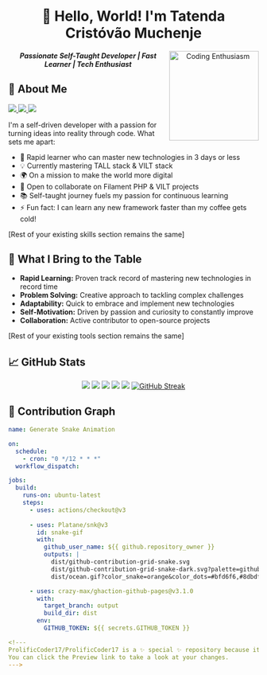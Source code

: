 <div align="center">  
  
# 👋 Hello, World! I'm Tatenda Cristóvão Muchenje
<img align="right" height="180em" alt="Coding Enthusiasm" src="https://media.giphy.com/media/l44Qqz6gO6JiVV3pu/giphy.gif">

#### _Passionate Self-Taught Developer | Fast Learner | Tech Enthusiast_

</div>

## 🚀 About Me
<div>
<p>
    <a href="https://www.twitter.com/FitascoFrost" target="_blank" rel="noreferrer">
        <img src="https://img.shields.io/twitter/follow/FitascoFrost?logo=twitter&style=for-the-badge&color=0891b2&labelColor=1c1917"/>
    </a>
    <a href="https://www.github.com/ProlificCoder17" target="_blank" rel="noreferrer">
        <img src="https://img.shields.io/github/followers/ProlificCoder17?logo=github&style=for-the-badge&color=0891b2&labelColor=1c1917" />
    </a>
    <a href="https://github.com/ProlificCoder17">
        <img src="https://komarev.com/ghpvc/?username=ProlificCoder17&style=for-the-badge&color=0891b2">
    </a>
</p>

I'm a self-driven developer with a passion for turning ideas into reality through code. What sets me apart:

- 🚀 Rapid learner who can master new technologies in 3 days or less
- 💡 Currently mastering TALL stack & VILT stack
- 🌍 On a mission to make the world more digital
- 🤝 Open to collaborate on Filament PHP & VILT projects
- 📚 Self-taught journey fuels my passion for continuous learning
- ⚡ Fun fact: I can learn any new framework faster than my coffee gets cold!

</div>

[Rest of your existing skills section remains the same]

## 🌟 What I Bring to the Table

- **Rapid Learning:** Proven track record of mastering new technologies in record time
- **Problem Solving:** Creative approach to tackling complex challenges
- **Adaptability:** Quick to embrace and implement new technologies
- **Self-Motivation:** Driven by passion and curiosity to constantly improve
- **Collaboration:** Active contributor to open-source projects

[Rest of your existing tools section remains the same]

## 📈 GitHub Stats

<div align="center">

![](http://github-profile-summary-cards.vercel.app/api/cards/profile-details?username=ProlificCoder17&theme=dracula)
![](http://github-profile-summary-cards.vercel.app/api/cards/repos-per-language?username=ProlificCoder17&theme=dracula)
![](http://github-profile-summary-cards.vercel.app/api/cards/most-commit-language?username=ProlificCoder17&theme=dracula)
![](http://github-profile-summary-cards.vercel.app/api/cards/stats?username=ProlificCoder17&theme=dracula)
![](http://github-profile-summary-cards.vercel.app/api/cards/productive-time?username=ProlificCoder17&theme=dracula&utcOffset=8)
[![GitHub Streak](https://github-readme-streak-stats.herokuapp.com?user=ProlificCoder17&theme=dracula)](https://git.io/streak-stats)

</div>

## 🐍 Contribution Graph

```yaml
name: Generate Snake Animation

on:
  schedule:
    - cron: "0 */12 * * *"
  workflow_dispatch:

jobs:
  build:
    runs-on: ubuntu-latest
    steps:
      - uses: actions/checkout@v3
      
      - uses: Platane/snk@v3
        id: snake-gif
        with:
          github_user_name: ${{ github.repository_owner }}
          outputs: |
            dist/github-contribution-grid-snake.svg
            dist/github-contribution-grid-snake-dark.svg?palette=github-dark
            dist/ocean.gif?color_snake=orange&color_dots=#bfd6f6,#8dbdff,#64a1f4,#4b91f1,#3c7dd9

      - uses: crazy-max/ghaction-github-pages@v3.1.0
        with:
          target_branch: output
          build_dir: dist
        env:
          GITHUB_TOKEN: ${{ secrets.GITHUB_TOKEN }}

<!---
ProlificCoder17/ProlificCoder17 is a ✨ special ✨ repository because its `README.md` (this file) appears on your GitHub profile.
You can click the Preview link to take a look at your changes.
--->
